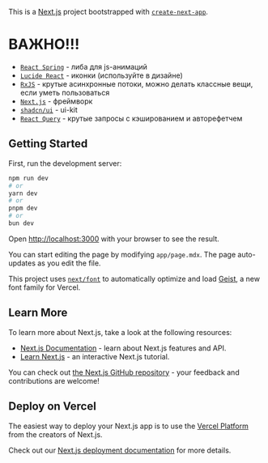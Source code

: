 This is a [Next.js](https://nextjs.org) project bootstrapped with [
`create-next-app`](https://nextjs.org/docs/app/api-reference/cli/create-next-app).

# ВАЖНО!!!

- [`React Spring`](https://www.react-spring.dev/docs/getting-started) - либа для js-анимаций
- [`Lucide React`](https://lucide.dev/icons/) - иконки (используйте в дизайне)
- [`RxJS`](https://rxjs.dev/guide/installation) - крутые асинхронные потоки, можно делать классные вещи, если уметь
  пользоваться
- [`Next.js`](https://nextjs.org/docs/app/getting-started) - фреймворк
- [`shadcn/ui`](https://ui.shadcn.com/docs) - ui-kit
- [`React Query`](https://tanstack.com/query/latest/docs/framework/react/quick-start) - крутые запросы с кэшированием и
  авторефетчем

## Getting Started

First, run the development server:

```bash
npm run dev
# or
yarn dev
# or
pnpm dev
# or
bun dev
```

Open [http://localhost:3000](http://localhost:3000) with your browser to see the result.

You can start editing the page by modifying `app/page.mdx`. The page auto-updates as you edit the file.

This project uses [`next/font`](https://nextjs.org/docs/app/building-your-application/optimizing/fonts) to automatically
optimize and load [Geist](https://vercel.com/font), a new font family for Vercel.

## Learn More

To learn more about Next.js, take a look at the following resources:

- [Next.js Documentation](https://nextjs.org/docs) - learn about Next.js features and API.
- [Learn Next.js](https://nextjs.org/learn) - an interactive Next.js tutorial.

You can check out [the Next.js GitHub repository](https://github.com/vercel/next.js) - your feedback and contributions
are welcome!

## Deploy on Vercel

The easiest way to deploy your Next.js app is to use
the [Vercel Platform](https://vercel.com/new?utm_medium=default-template&filter=next.js&utm_source=create-next-app&utm_campaign=create-next-app-readme)
from the creators of Next.js.

Check out our [Next.js deployment documentation](https://nextjs.org/docs/app/building-your-application/deploying) for
more details.
